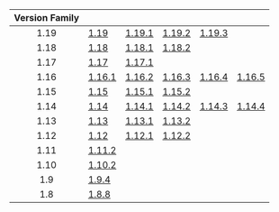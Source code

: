 | Version Family | | | | | |
|:---:|---|---|---|---|---|
| 1.19 | [1.19](https://github.com/BaldGang/spigot-build/releases/download/20221222/spigot-1.19.jar) | [1.19.1](https://github.com/BaldGang/spigot-build/releases/download/20221222/spigot-1.19.1.jar) | [1.19.2](https://github.com/BaldGang/spigot-build/releases/download/20221222/spigot-1.19.2.jar) | [1.19.3](https://github.com/BaldGang/spigot-build/releases/download/20221222/spigot-1.19.3.jar) | |
| 1.18 | [1.18](https://github.com/BaldGang/spigot-build/releases/download/20221222/spigot-1.18.jar) | [1.18.1](https://github.com/BaldGang/spigot-build/releases/download/20221222/spigot-1.18.1.jar) | [1.18.2](https://github.com/BaldGang/spigot-build/releases/download/20221222/spigot-1.18.2.jar) | | |
| 1.17 | [1.17](https://github.com/BaldGang/spigot-build/releases/download/20221222/spigot-1.17.jar) | [1.17.1](https://github.com/BaldGang/spigot-build/releases/download/20221222/spigot-1.17.1.jar) | | | |
| 1.16 | [1.16.1](https://github.com/BaldGang/spigot-build/releases/download/20221222/spigot-1.16.1.jar) | [1.16.2](https://github.com/BaldGang/spigot-build/releases/download/20221222/spigot-1.16.2.jar) | [1.16.3](https://github.com/BaldGang/spigot-build/releases/download/20221222/spigot-1.16.3.jar) | [1.16.4](https://github.com/BaldGang/spigot-build/releases/download/20221222/spigot-1.16.4.jar) | [1.16.5](https://github.com/BaldGang/spigot-build/releases/download/20221222/spigot-1.16.5.jar) |
| 1.15 | [1.15](https://github.com/BaldGang/spigot-build/releases/download/20221222/spigot-1.15.jar) | [1.15.1](https://github.com/BaldGang/spigot-build/releases/download/20221222/spigot-1.15.1.jar) | [1.15.2](https://github.com/BaldGang/spigot-build/releases/download/20221222/spigot-1.15.2.jar) | | |
| 1.14 | [1.14](https://github.com/BaldGang/spigot-build/releases/download/20221222/spigot-1.14.jar) | [1.14.1](https://github.com/BaldGang/spigot-build/releases/download/20221222/spigot-1.14.1.jar) | [1.14.2](https://github.com/BaldGang/spigot-build/releases/download/20221222/spigot-1.14.2.jar) | [1.14.3](https://github.com/BaldGang/spigot-build/releases/download/20221222/spigot-1.14.3.jar) | [1.14.4](https://github.com/BaldGang/spigot-build/releases/download/20221222/spigot-1.14.4.jar) |
| 1.13 | [1.13](https://github.com/BaldGang/spigot-build/releases/download/20221222/spigot-1.13.jar) | [1.13.1](https://github.com/BaldGang/spigot-build/releases/download/20221222/spigot-1.13.1.jar) | [1.13.2](https://github.com/BaldGang/spigot-build/releases/download/20221222/spigot-1.13.2.jar) | | |
| 1.12 | [1.12](https://github.com/BaldGang/spigot-build/releases/download/20221222/spigot-1.12.jar) | [1.12.1](https://github.com/BaldGang/spigot-build/releases/download/20221222/spigot-1.12.1.jar) | [1.12.2](https://github.com/BaldGang/spigot-build/releases/download/20221222/spigot-1.12.2.jar) | | |
| 1.11 | [1.11.2](https://github.com/BaldGang/spigot-build/releases/download/20221222/spigot-1.11.2.jar) | | | | |
| 1.10 | [1.10.2](https://github.com/BaldGang/spigot-build/releases/download/20221222/spigot-1.10.2.jar) | | | | |
| 1.9 | [1.9.4](https://github.com/BaldGang/spigot-build/releases/download/20221222/spigot-1.9.4.jar) | | | | |
| 1.8 | [1.8.8](https://github.com/BaldGang/spigot-build/releases/download/20221222/spigot-1.8.8.jar) | | | | |
